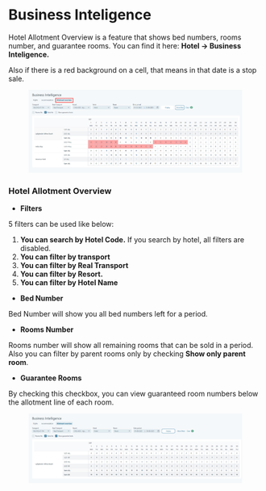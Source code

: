 # Business Inteligence

Hotel Allotment Overview is a feature that shows bed numbers, rooms number, and guarantee rooms. You can find it here: **Hotel -> Business Inteligence.**

Also if there is a red background on a cell, that means in that date is a stop sale.

<figure><img src=".gitbook/assets/image (9) (1) (1) (1) (1) (1) (1).png" alt=""><figcaption></figcaption></figure>

### Hotel Allotment Overview <a href="#hotel-allotment-overview" id="hotel-allotment-overview"></a>

* **Filters**

5 filters can be used like below:

1. **You can search by Hotel Code.** If you search by hotel, all filters are disabled.
2. **You can filter by transport**
3. **You can filter by Real Transport**
4. **You can filter by Resort.**
5. **You can filter by Hotel Name**

* **Bed Number**

Bed Number will show you all bed numbers left for a period.

* **Rooms Number**

Rooms number will show all remaining rooms that can be sold in a period. Also you can filter by parent rooms only by checking **Show only parent room**.

* **Guarantee Rooms**

By checking this checkbox, you can view guaranteed room numbers below the allotment line of each room.

<figure><img src=".gitbook/assets/image (10) (1) (1) (1) (1) (1) (1).png" alt=""><figcaption></figcaption></figure>
